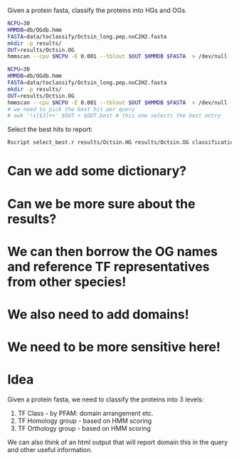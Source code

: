 Given a protein fasta, classify the proteins into HGs and OGs. 

```bash
NCPU=30
HMMDB=db/OGdb.hmm
FASTA=data/toclassify/Octsin_long.pep.noC2H2.fasta
mkdir -p results/
OUT=results/Octsin.OG
hmmscan --cpu $NCPU -E 0.001 --tblout $OUT $HMMDB $FASTA  > /dev/null

NCPU=30
HMMDB=db/OGdb.hmm
FASTA=data/toclassify/Octsin_long.pep.noC2H2.fasta
mkdir -p results/
OUT=results/Octsin.OG
hmmscan --cpu $NCPU -E 0.001 --tblout $OUT $HMMDB $FASTA  > /dev/null
# we need to pick the best hit per query 
# awk '!x[$3]++' $OUT > $OUT.best # this one selects the best entry

```


Select the best hits to report:
```bash
Rscript select_best.r results/Octsin.HG results/Octsin.OG classification.tsv
```
# Can we add some dictionary? 
# Can we be more sure about the results? 
# We can then borrow the OG names and reference TF representatives from other species! 
# We also need to add domains! 
# We need to be more sensitive here!

# Idea 
Given a protein fasta, we need to classify the proteins into 3 levels:
1. TF Class - by PFAM: domain arrangement etc.   
2. TF Homology group - based on HMM scoring  
3. TF Orthology group - based on HMM scoring  

We can also think of an html output that will report domain this in the query and other useful information. 



